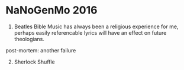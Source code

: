 # NaNoGenMo 2016


1. Beatles Bible
Music has always been a religious experience for me, perhaps easily referencable
lyrics will have an effect on future theologians.

post-mortem: another failure

2. Sherlock Shuffle
